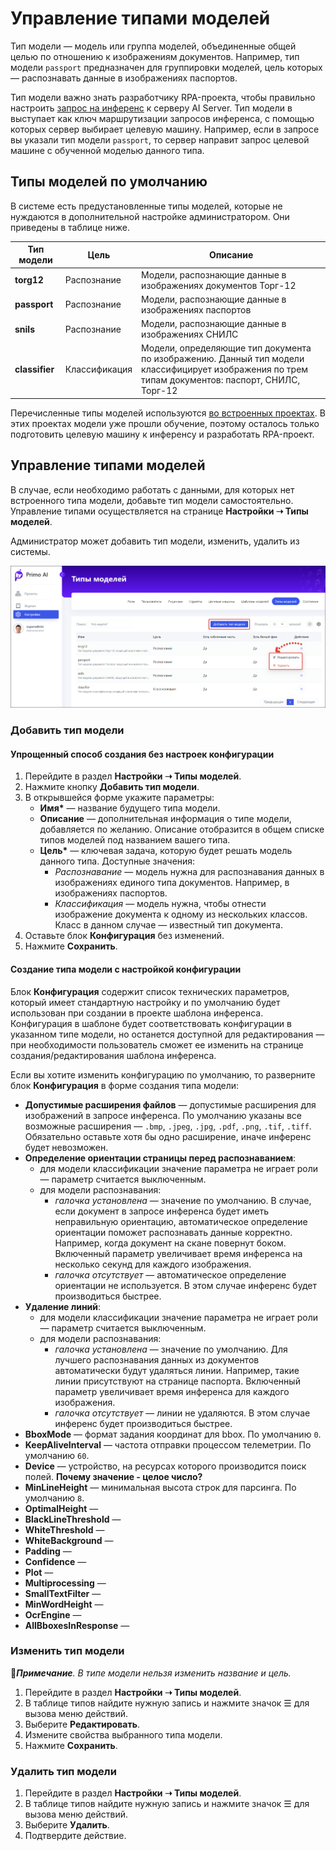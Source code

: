# Управление типами моделей

Тип модели — модель или группа моделей, объединенные общей целью по отношению к изображениям документов. Например, тип модели `passport` предназначен для группировки моделей, цель которых — распознавать данные в изображениях паспортов.

Тип модели важно знать разработчику RPA-проекта, чтобы правильно настроить [запрос на инференс](https://docs.primo-rpa.ru/primo-rpa/g_elements/el_extra/ai_server/createrequest) к серверу AI Server. Тип модели в выступает как ключ маршрутизации запросов инференса, с помощью которых сервер выбирает целевую машину. Например, если в запросе вы указали тип модели `passport`, то сервер направит запрос целевой машине с обученной моделью данного типа. 


## Типы моделей по умолчанию
В системе есть предустановленные типы моделей, которые не нуждаются в дополнительной настройке администратором. Они приведены в таблице ниже.

| Тип модели      | Цель            | Описание         |
| --------------- | --------------- | ---------------- |
| **torg12**      | Распознание     | Модели, распознающие данные в изображениях документов Торг-12 |
| **passport**    | Распознание     | Модели, распознающие данные в изображениях паспортов |
| **snils**       | Распознание     | Модели, распознающие данные в изображениях СНИЛС |
| **classifier**  | Классификация   | Модели, определяющие тип документа по изображению. Данный тип модели классифицирует изображения по трем типам документов: паспорт, СНИЛС, Торг-12 |

Перечисленные типы моделей используются [во встроенных проектах](https://docs.primo-rpa.ru/primo-rpa/primo-rpa-ai-server/user/quick-start/about-system-projects). В этих проектах модели уже прошли обучение, поэтому осталось только подготовить целевую машину к инференсу и разработать RPA-проект. 



## Управление типами моделей
В случае, если необходимо работать с данными, для которых нет встроенного типа модели, добавьте тип модели самостоятельно. Управление типами осуществляется на странице **Настройки ➝ Типы моделей**.  

Администратор может добавить тип модели, изменить, удалить из системы.

![](<../../../.gitbook/assets1/primo-ai/model-types.png>)


### Добавить тип модели

#### Упрощенный способ создания без настроек конфигурации

1. Перейдите в раздел **Настройки ➝ Типы моделей**. 
1. Нажмите кнопку **Добавить тип модели**.
1. В открывшейся форме укажите параметры:
   * **Имя\*** — название будущего типа модели.
   * **Описание** — дополнительная информация о типе модели, добавляется по желанию. Описание отобразится в общем списке типов моделей под названием вашего типа.
   * **Цель\*** — ключевая задача, которую будет решать модель данного типа. Доступные значения:
     * *Распознавание* — модель нужна для распознавания данных в изображениях единого типа документов. Например, в изображениях паспортов.
     * *Классификация* — модель нужна, чтобы отнести изображение документа к одному из нескольких классов. Класс в данном случае — известный тип документа.
1. Оставьте блок **Конфигурация** без изменений.
1. Нажмите **Сохранить**.

#### Создание типа модели с настройкой конфигурации

Блок **Конфигурация** содержит список технических параметров, который имеет стандартную настройку и по умолчанию будет использован при создании в проекте шаблона инференса. Конфигурация в шаблоне будет соответствовать конфигурации в указанном типе модели, но останется доступной для редактирования — при необходимости пользователь сможет ее изменить на странице создания/редактирования шаблона инференса.

Если вы хотите изменить конфигурацию по умолчанию, то разверните блок **Конфигурация** в форме создания типа модели:
   * **Допустимые расширения файлов** — допустимые расширения для изображений в запросе инференса. По умолчанию указаны все возможные расширения — `.bmp`, `.jpeg`, `.jpg`, `.pdf`, `.png`, `.tif`, `.tiff`. Обязательно оставьте хотя бы одно расширение, иначе инференс будет невозможен. 
   * **Определение ориентации страницы перед распознаванием**:
     * для модели классификации значение параметра не играет роли — параметр считается выключенным.
     * для модели распознавания:
       * *галочка установлена* — значение по умолчанию. В случае, если документ в запросе инференса будет иметь неправильную ориентацию, автоматическое определение ориентации поможет распознавать данные корректно. Например, когда документ на скане повернут боком. Включенный параметр увеличивает время инференса на несколько секунд для каждого изображения.
       * *галочка отсутствует* — автоматическое определение ориентации не используется. В этом случае инференс будет производиться быстрее.
   * **Удаление линий**:
     * для модели классификации значение параметра не играет роли — параметр считается выключенным.
     * для модели распознавания:
       * *галочка установлена* — значение по умолчанию. Для лучшего распознавания данных из документов автоматически будут удаляться линии. Например, такие линии присутствуют на странице паспорта. Включенный параметр увеличивает время инференса для каждого изображения.
       * *галочка отсутствует* — линии не удаляются. В этом случае инференс будет производиться быстрее.
   * **BboxMode** — формат задания координат для bbox. По умолчанию `0`.
   * **KeepAliveInterval** — частота отправки процессом телеметрии. По умолчанию `60`.
   * **Device** — устройство, на ресурсах которого производится поиск полей. **Почему значение - целое число?**
   * **MinLineHeight** — минимальная высота строк для парсинга. По умолчанию `8`.
   * **OptimalHeight** — 
   * **BlackLineThreshold** — 
   * **WhiteThreshold** — 
   * **WhiteBackground** — 
   * **Padding** — 
   * **Confidence** — 
   * **Plot** — 
   * **Multiprocessing** — 
   * **SmallTextFilter** — 
   * **MinWordHeight** — 
   * **OcrEngine** — 
   * **AllBboxesInResponse** —






### Изменить тип модели
:large_blue_diamond:***Примечание**. В типе модели нельзя изменить название и цель.*

1. Перейдите в раздел **Настройки ➝ Типы моделей**.
2. В таблице типов найдите нужную запись и нажмите значок ☰ для вызова меню действий.
3. Выберите **Редактировать**.
4. Измените свойства выбранного типа модели.
5. Нажмите **Сохранить**.


### Удалить тип модели

1. Перейдите в раздел **Настройки ➝ Типы моделей**.
2. В таблице типов найдите нужную запись и нажмите значок ☰ для вызова меню действий.
3. Выберите **Удалить**.
4. Подтвердите действие.
